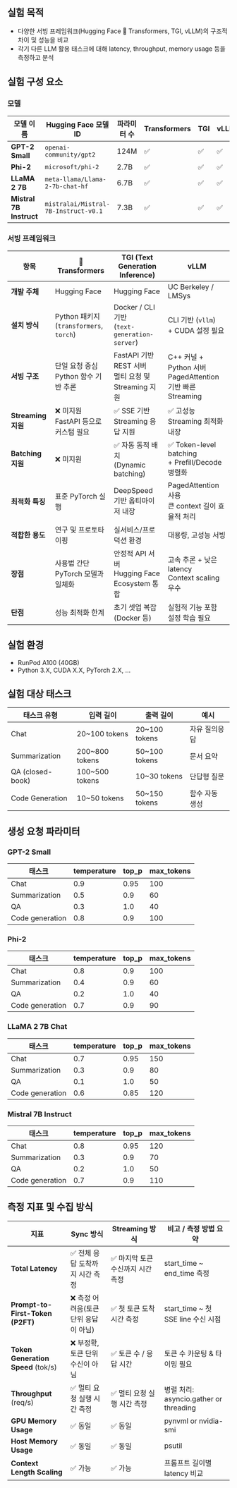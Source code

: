 ## 실험 목적

- 다양한 서빙 프레임워크(Hugging Face 🤗 Transformers, TGI, vLLM)의 구조적 차이 및 성능을 비교
- 각기 다른 LLM 활용 태스크에 대해 latency, throughput, memory usage 등을 측정하고 분석

## 실험 구성 요소

### 모델

| 모델 이름 | Hugging Face 모델 ID | 파라미터 수 | Transformers | TGI | vLLM |
| --- | --- | --- | --- | --- | --- |
| **GPT-2 Small** | `openai-community/gpt2` | 124M | ✅ | ✅ | ✅ |
| **Phi-2** | `microsoft/phi-2` | 2.7B | ✅ | ✅ | ✅ |
| **LLaMA 2 7B** | `meta-llama/Llama-2-7b-chat-hf` | 6.7B | ✅ | ✅ | ✅ |
| **Mistral 7B Instruct** | `mistralai/Mistral-7B-Instruct-v0.1` | 7.3B | ✅ | ✅ | ✅ |

### 서빙 프레임워크
| 항목               | 🤗 Transformers                         | TGI (Text Generation Inference)               | vLLM                                                 |
| ---------------- | --------------------------------------- | --------------------------------------------- | ---------------------------------------------------- |
| **개발 주체**        | Hugging Face                            | Hugging Face                                  | UC Berkeley / LMSys                                  |
| **설치 방식**        | Python 패키지<br>(`transformers`, `torch`) | Docker / CLI 기반<br>(`text-generation-server`) | CLI 기반 (`vllm`)<br>+ CUDA 설정 필요                      |
| **서빙 구조**        | 단일 요청 중심<br>Python 함수 기반 추론             | FastAPI 기반 REST 서버<br>멀티 요청 및 Streaming 지원    | C++ 커널 + Python 서버<br>PagedAttention 기반 빠른 Streaming |
| **Streaming 지원** | ❌ 미지원<br>FastAPI 등으로 커스텀 필요        | ✅ SSE 기반 Streaming 응답 지원                      | ✅ 고성능 Streaming 최적화 내장                               |
| **Batching 지원**  | ❌ 미지원                              | ✅ 자동 동적 배치<br>(Dynamic batching)              | ✅ Token-level batching<br>+ Prefill/Decode 병렬화       |
| **최적화 특징**       | 표준 PyTorch 실행                           | DeepSpeed 기반 옵티마이저 내장                         | PagedAttention 사용<br>큰 context 길이 효율적 처리             |
| **적합한 용도**       | 연구 및 프로토타이핑                             | 실서비스/프로덕션 환경                                  | 대용량, 고성능 서빙                                          |
| **장점**           | 사용법 간단<br>PyTorch 모델과 일체화               | 안정적 API 서버<br>Hugging Face Ecosystem 통합       | 고속 추론 + 낮은 latency<br>Context scaling 우수             |
| **단점**           | 성능 최적화 한계                               | 초기 셋업 복잡<br>(Docker 등)                        | 실험적 기능 포함<br>설정 학습 필요                                |

## 실험 환경

- RunPod A100 (40GB)
- Python 3.X, CUDA X.X, PyTorch 2.X, …

## 실험 대상 태스크

| 태스크 유형 | 입력 길이 | 출력 길이 | 예시 |
| --- | --- | --- | --- |
| Chat | 20~100 tokens | 20~100 tokens | 자유 질의응답 |
| Summarization | 200~800 tokens | 50~100 tokens | 문서 요약 |
| QA (closed-book) | 100~500 tokens | 10~30 tokens | 단답형 질문 |
| Code Generation | 10~50 tokens | 50~150 tokens | 함수 자동 생성 |

## 생성 요청 파라미터

### GPT-2 Small
| **태스크** | **temperature** | **top_p** | **max_tokens** |
| --- | --- | --- | --- | 
| Chat | 0.9 | 0.95 | 100 | 
| Summarization | 0.5 | 0.9 | 60 | 
| QA | 0.3 | 1.0 | 40 | 
| Code generation | 0.8 | 0.9 | 100 | 

### Phi-2
| **태스크** | **temperature** | **top_p** | **max_tokens** | 
| --- | --- | --- | --- | 
| Chat | 0.8 | 0.9 | 100 | 
| Summarization | 0.4 | 0.9 | 60 | 
| QA | 0.2 | 1.0 | 40 | 
| Code generation | 0.7 | 0.9 | 90 | 

### LLaMA 2 7B Chat
| **태스크** | **temperature** | **top_p** | **max_tokens** | 
| --- | --- | --- | --- | 
| Chat | 0.7 | 0.95 | 150 | 
| Summarization | 0.3 | 0.9 | 80 | 
| QA | 0.1 | 1.0 | 50 | 
| Code generation | 0.6 | 0.85 | 120 | 

### Mistral 7B Instruct
| **태스크** | **temperature** | **top_p** | **max_tokens** | 
| --- | --- | --- | --- | 
| Chat | 0.8 | 0.95 | 120 | 
| Summarization | 0.3 | 0.9 | 70 | 
| QA | 0.2 | 1.0 | 50 | 
| Code generation | 0.7 | 0.9 | 110 | 

## 측정 지표 및 수집 방식

| 지표 | Sync 방식 | Streaming 방식 | 비고 / 측정 방법 요약 |
| --- | --- | --- | --- |
| **Total Latency** | ✅ 전체 응답 도착까지 시간 측정 | ✅ 마지막 토큰 수신까지 시간 측정 | start_time ~ end_time 측정 |
| **Prompt-to-First-Token (P2FT)** | ❌ 측정 어려움(토큰 단위 응답이 아님) | ✅ 첫 토큰 도착 시간 측정 | start_time ~ 첫 SSE line 수신 시점 |
| **Token Generation Speed** (tok/s) | ❌ 부정확, 토큰 단위 수신이 아님 | ✅ 토큰 수 / 응답 시간 | 토큰 수 카운팅 & 타이밍 필요 |
| **Throughput** (req/s) | ✅ 멀티 요청 실행 시간 측정 | ✅ 멀티 요청 실행 시간 측정 | 병렬 처리: asyncio.gather or threading |
| **GPU Memory Usage** | ✅ 동일 | ✅ 동일 | pynvml or nvidia-smi |
| **Host Memory Usage** | ✅ 동일 | ✅ 동일 | psutil |
| **Context Length Scaling** | ✅ 가능 | ✅ 가능 | 프롬프트 길이별 latency 비교 |
